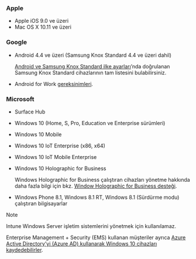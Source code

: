 

### <a name="apple"></a>Apple
- Apple iOS 9.0 ve üzeri
- Mac OS X 10.11 ve üzeri

### <a name="google"></a>Google
- Android 4.4 ve üzeri (Samsung Knox Standard 4.4 ve üzeri dahil)

  [Android ve Samsung Knox Standard ilke ayarları](/intune/supported-devices-browsers#supported-samsung-knox-standard-devices)’nda doğrulanan Samsung Knox Standard cihazlarının tam listesini bulabilirsiniz.


- Android for Work [gereksinimleri](https://support.google.com/work/android/answer/6174145?hl=en&ref_topic=6151012).

### <a name="microsoft"></a>Microsoft

- Surface Hub
- Windows 10 (Home, S, Pro, Education ve Enterprise sürümleri)
- Windows 10 Mobile
- Windows 10 IoT Enterprise (x86, x64)
- Windows 10 IoT Mobile Enterprise
- Windows 10 Holographic for Business

  Windows Holographic for Business çalıştıran cihazları yönetme hakkında daha fazla bilgi için bkz. [Window Holographic for Business desteği](../windows-holographic-for-business.md).

- Windows Phone 8.1, Windows 8.1 RT, Windows 8.1 (Sürdürme modu) çalıştıran bilgisayarlar

> [!NOTE]
> Intune Windows Server işletim sistemlerini yönetmek için kullanılamaz.

Enterprise Management + Security (EMS) kullanan müşteriler ayrıca [Azure Active Directory’yi (Azure AD) kullanarak Windows 10 cihazları kaydedebilirler](/intune-classic/deploy-use/set-up-windows-device-management-with-microsoft-intune#azure-active-directory-enrollment).


